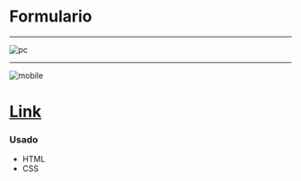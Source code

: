 # Formulario #
<hr>

![pc](https://user-images.githubusercontent.com/82732587/119588363-079f4a80-bda7-11eb-9407-0ad98c217612.gif)

<hr>

![mobile](https://user-images.githubusercontent.com/82732587/119588813-f86ccc80-bda7-11eb-96a1-bce5b91553e7.gif)

# <a href="https://fabiopenedo.github.io/Formulario/">Link</a> #

### Usado ###
+ HTML
+ CSS
